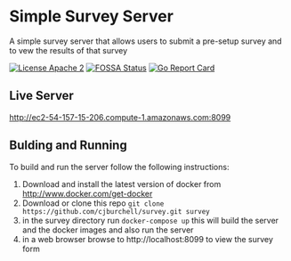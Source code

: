 # Simple Survey Server

A simple survey server that allows users to submit a pre-setup survey and to vew the results of that survey

[![License Apache 2](https://img.shields.io/badge/License-Apache2-blue.svg)](https://www.apache.org/licenses/LICENSE-2.0)
[![FOSSA Status](https://app.fossa.io/api/projects/git%2Bgithub.com%2Fcjburchell%2Fsurvey.svg?type=shield)](https://app.fossa.io/projects/git%2Bgithub.com%2Fcjburchell%2Fsurvey?ref=badge_shield)
[![Go Report Card](https://goreportcard.com/badge/github.com/cjburchell/survey)](https://goreportcard.com/report/github.com/cjburchell/survey)

## Live Server
http://ec2-54-157-15-206.compute-1.amazonaws.com:8099

## Bulding and Running

To build and run the server follow the following instructions:
1. Download and install the latest version of docker from http://www.docker.com/get-docker
2. Download or clone this repo `git clone https://github.com/cjburchell/survey.git survey`
3. in the survey directory run `docker-compose up` this will build the server and the docker images and also run the server
4. in a web browser browse to http://localhost:8099 to view the survey form
